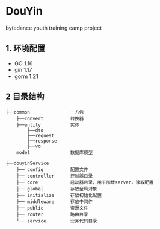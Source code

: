 # DouYin
bytedance youth training camp project

## 1. 环境配置
- GO 1.16
- gin 1.17
- gorm 1.21
## 2 目录结构
```
├──common               一方包
    ├──convert          转换器
    ├──entity           实体
        ├──dto
        ├──request
        ├──response
        ├──vo
    model               数据库模型
    
├──douyinService
    ├── config          配置文件
    ├── controller      控制器目录
    ├── core            启动器目录，用于加载server，读取配置
    ├── global          存放全局对象
    ├── initialize      存放初始化配置
    ├── middleware      存放中间件
    ├── public          资源文件
    ├── router          路由目录
    └── service         业务代码目录
```